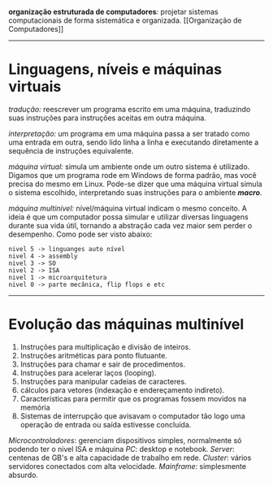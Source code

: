 **organização estruturada de computadores**: projetar sistemas computacionais de forma sistemática e organizada.
[[Organização de Computadores]]

---
# Linguagens, níveis e máquinas virtuais

_tradução:_ reescrever um programa escrito em uma máquina, traduzindo suas instruções para instruções aceitas em outra máquina.

_interpretação:_ um programa em uma máquina passa a ser tratado como uma entrada em outra, sendo lido linha a linha e executando diretamente a sequência de instruções equivalente.

_máquina virtual:_ simula um ambiente onde um outro sistema é utilizado. Digamos que um programa rode em Windows de forma padrão, mas você precisa do mesmo em Linux. Pode-se dizer que uma máquina virtual simula o sistema escolhido, interpretando suas instruções para o ambiente ***macro***.

_máquina multinível:_
nível/máquina virtual indicam o mesmo conceito. A ideia é que um computador possa simular e utilizar diversas linguagens durante sua vida útil, tornando a abstração cada vez maior sem perder o desempenho. Como pode ser visto abaixo:

	nivel 5 -> linguanges auto nível
	nivel 4 -> assembly
	nivel 3 -> SO
	nivel 2 -> ISA
	nivel 1 -> microarquitetura 
	nivel 0 -> parte mecânica, flip flops e etc

---
# Evolução das máquinas multinível
1. Instruções para multiplicação e divisão de inteiros.
2. Instruções aritméticas para ponto flutuante.
3. Instruções para chamar e sair de procedimentos.
4. Instruções para acelerar laços (looping).
5. Instruções para manipular cadeias de caracteres.
6. cálculos para vetores (indexação e endereçamento indireto).
7. Características para permitir que os programas fossem movidos na memória
8. Sistemas de interrupção que avisavam o computador tão logo uma operação de entrada ou saída estivesse concluída.

_Microcontroladores_: gerenciam dispositivos simples, normalmente só podendo ter o nivel ISA e máquina 
_PC_: desktop e notebook.
_Server_: centenas de GB's e alta capacidade de trabalho em rede.
_Cluster_: vários servidores conectados com alta velocidade. 
_Mainframe_: simplesmente absurdo.